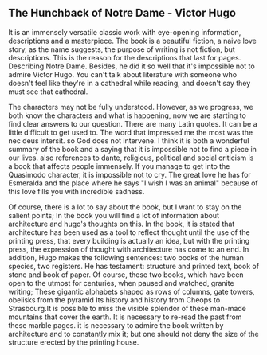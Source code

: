## The Hunchback of Notre Dame - Victor Hugo

It is an immensely versatile classic work with eye-opening information, descriptions and a masterpiece. 
The book is a beautiful fiction, a naive love story, as the name suggests, the purpose of writing is not fiction, but descriptions. This is the reason for the descriptions that last for pages. Describing Notre Dame. Besides, he did it so well that it's impossible not to admire Victor Hugo. You can't talk about literature with someone who doesn't feel like they're in a cathedral while reading, and doesn't say they must see that cathedral.

The characters may not be fully understood. However, as we progress, we both know the characters and what is happening, now we are starting to find clear answers to our question. There are many Latin quotes. It can be a little difficult to get used to. The word that impressed me the most was the nec deus intersit. so God does not intervene. I think it is both a wonderful summary of the book and a saying that it is impossible not to find a piece in our lives. also references to dante, religious, political and social criticism is a book that affects people immensely. If you manage to get into the Quasimodo character, it is impossible not to cry. The great love he has for Esmeralda and the place where he says "I wish I was an animal" because of this love fills you with incredible sadness.

Of course, there is a lot to say about the book, but I want to stay on the salient points; In the book you will find a lot of information about architecture and hugo's thoughts on this. In the book, it is stated that architecture has been used as a tool to reflect thought until the use of the printing press, that every building is actually an idea, but with the printing press, the expression of thought with architecture has come to an end. In addition, Hugo makes the following sentences: two books of the human species, two registers. He has testament: structure and printed text, book of stone and book of paper. Of course, these two books, which have been open to the utmost for centuries, when paused and watched, granite writing; These gigantic alphabets shaped as rows of columns, gate towers, obelisks from the pyramid Its history and history from Cheops to Strasbourg.It is possible to miss the visible splendor of these man-made mountains that cover the earth. It is necessary to re-read the past from these marble pages. it is necessary to admire the book written by architecture and to constantly mix it; but one should not deny the size of the structure erected by the printing house.
